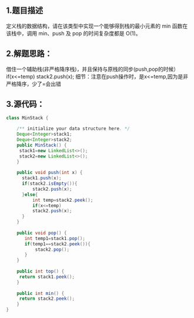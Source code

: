 ## 1.题目描述
定义栈的数据结构，请在该类型中实现一个能够得到栈的最小元素的 min 函数在该栈中，调用 min、push 及 pop 的时间复杂度都是 O(1)。

## 2.解题思路：
   借住一个辅助栈(非严格降序栈)，并且保持与原栈的同步(push,pop的时候）
    if(x<=temp)
          stack2.push(x);
   细节：注意在push操作时，是x<=temp,因为是非严格降序，少了=会出错
   
## 3.源代码：
```java
class MinStack {

    /** initialize your data structure here. */
    Deque<Integer>stack1;
    Deque<Integer>stack2;
    public MinStack() {
     stack1=new LinkedList<>();
     stack2=new LinkedList<>();
    }
    
    public void push(int x) {
      stack1.push(x);
      if(stack2.isEmpty()){
          stack2.push(x);
      }else{
          int temp=stack2.peek();
          if(x<=temp)
          stack2.push(x);
      }
    }
    
    public void pop() {
       int temp1=stack1.pop();
       if(temp1==stack2.peek()){
           stack2.pop();
       }
    }
    
    public int top() {
     return stack1.peek();
    }
    
    public int min() {
     return stack2.peek();
    }
}

```
